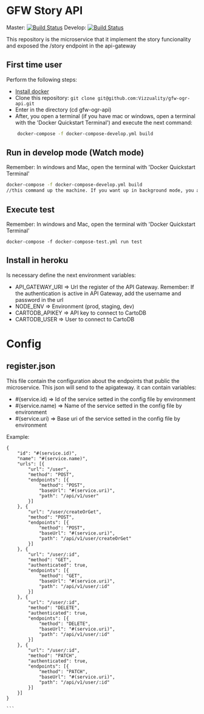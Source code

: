 # GFW Story API

Master: [![Build Status](https://travis-ci.org/gfw-api/gfw-story-api.svg?branch=master)](https://travis-ci.org/gfw-api/gfw-story-api) Develop: [![Build Status](https://travis-ci.org/gfw-api/gfw-story-api.svg?branch=develop)](https://travis-ci.org/gfw-api/gfw-story-api)

This repository is the microservice that it implement the story funcionality and exposed the /story endpoint in the api-gateway

## First time user
Perform the following steps:
* [Install docker](https://docs.docker.com/engine/installation/)
* Clone this repository: ```git clone git@github.com:Vizzuality/gfw-ogr-api.git```
* Enter in the directory (cd gfw-ogr-api)
* After, you open a terminal (if you have mac or windows, open a terminal with the 'Docker Quickstart Terminal') and execute the next command:

```bash
    docker-compose -f docker-compose-develop.yml build

```

## Run in develop mode (Watch mode)
Remember: In windows and Mac, open the terminal with 'Docker Quickstart Terminal'

```bash
docker-compose -f docker-compose-develop.yml build
//this command up the machine. If you want up in background mode, you add the -d option
```


## Execute test
Remember: In windows and Mac, open the terminal with 'Docker Quickstart Terminal'
```
docker-compose -f docker-compose-test.yml run test
```

## Install in heroku

Is necessary define the next environment variables:
* API_GATEWAY_URI => Url the register of the API Gateway. Remember: If the authentication is active in API Gateway, add the username and password in the url
* NODE_ENV => Environment (prod, staging, dev)
* CARTODB_APIKEY => API key to connect to CartoDB
* CARTODB_USER => User to connect to CartoDB



# Config

## register.json
This file contain the configuration about the endpoints that public the microservice. This json will send to the apigateway. it can contain variables:
* #(service.id) => Id of the service setted in the config file by environment
* #(service.name) => Name of the service setted in the config file by environment
* #(service.uri) => Base uri of the service setted in the config file by environment

Example:
````
{
    "id": "#(service.id)",
    "name": "#(service.name)",
    "urls": [{
        "url": "/user",
        "method": "POST",
        "endpoints": [{
            "method": "POST",
            "baseUrl": "#(service.uri)",
            "path": "/api/v1/user"
        }]
    }, {
        "url": "/user/createOrGet",
        "method": "POST",
        "endpoints": [{
            "method": "POST",
            "baseUrl": "#(service.uri)",
            "path": "/api/v1/user/createOrGet"
        }]
    }, {
        "url": "/user/:id",
        "method": "GET",
        "authenticated": true,
        "endpoints": [{
            "method": "GET",
            "baseUrl": "#(service.uri)",
            "path": "/api/v1/user/:id"
        }]
    }, {
        "url": "/user/:id",
        "method": "DELETE",
        "authenticated": true,
        "endpoints": [{
            "method": "DELETE",
            "baseUrl": "#(service.uri)",
            "path": "/api/v1/user/:id"
        }]
    }, {
        "url": "/user/:id",
        "method": "PATCH",
        "authenticated": true,
        "endpoints": [{
            "method": "PATCH",
            "baseUrl": "#(service.uri)",
            "path": "/api/v1/user/:id"
        }]
    }]
}

```
